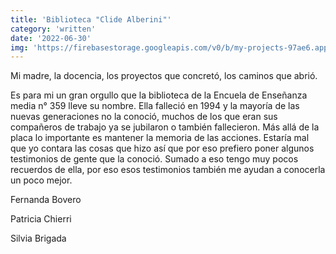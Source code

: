 ```yaml
---
title: 'Biblioteca "Clide Alberini"'
category: 'written'
date: '2022-06-30'
img: 'https://firebasestorage.googleapis.com/v0/b/my-projects-97ae6.appspot.com/o/Blog-Augusto%2FBiblioteca-Clide-Alberini.jpeg?alt=media&token=2727f73a-b2c2-45b6-92f8-c8b342d5c501'
---
```


Mi madre, la docencia, los proyectos que concretó, los caminos que abrió. 

Es para mi un gran orgullo que la biblioteca de la Encuela de Enseñanza media n° 359 lleve su nombre. Ella falleció en 1994 y la mayoría de las nuevas generaciones no la conoció, muchos de los que eran sus compañeros de trabajo ya se jubilaron o también fallecieron. Más allá de la placa lo importante es mantener la memoria de las acciones. Estaría mal que yo contara las cosas que hizo así que por eso prefiero poner algunos testimonios de gente que la conoció. Sumado a eso tengo muy pocos recuerdos de ella, por eso esos testimonios también me ayudan a conocerla un poco mejor. 

Fernanda Bovero

Patricia Chierri

Silvia Brigada




